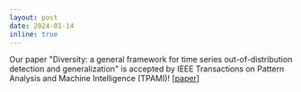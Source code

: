 ```yaml
---
layout: post
date: 2024-01-14
inline: true
---
```


Our paper "Diversity: a general framework for time series out-of-distribution detection and generalization" is accepted by IEEE Transactions on Pattern Analysis and Machine Intelligence (TPAMI)! [[paper](https://arxiv.org/abs/2308.02282)]